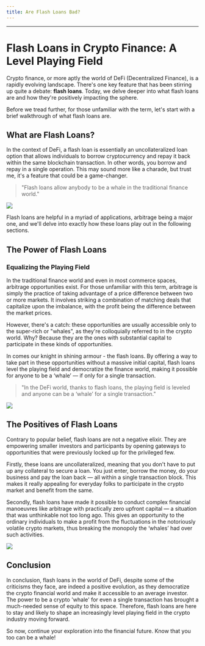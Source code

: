 ```yaml
---
title: Are Flash Loans Bad?
---
```




---

# Flash Loans in Crypto Finance: A Level Playing Field

Crypto finance, or more aptly the world of DeFi (Decentralized Finance), is a rapidly evolving landscape. There's one key feature that has been stirring up quite a debate: **flash loans**. Today, we delve deeper into what flash loans are and how they're positively impacting the sphere.

Before we tread further, for those unfamiliar with the term, let's start with a brief walkthrough of what flash loans are.

## What are Flash Loans?

In the context of DeFi, a flash loan is essentially an uncollateralized loan option that allows individuals to borrow cryptocurrency and repay it back within the same blockchain transaction. In other words, you borrow and repay in a single operation. This may sound more like a charade, but trust me, it's a feature that could be a game-changer.

> "Flash loans allow anybody to be a whale in the traditional finance world."

![](https://cdn.videotap.com/Nz3tLzfPAOWomq9L4VVr-9.78.png)

Flash loans are helpful in a myriad of applications, arbitrage being a major one, and we'll delve into exactly how these loans play out in the following sections.

## The Power of Flash Loans

### Equalizing the Playing Field

In the traditional finance world and even in most commerce spaces, arbitrage opportunities exist. For those unfamiliar with this term, arbitrage is simply the practice of taking advantage of a price difference between two or more markets. It involves striking a combination of matching deals that capitalize upon the imbalance, with the profit being the difference between the market prices.

However, there's a catch: these opportunities are usually accessible only to the super-rich or "whales", as they're colloquially referred to in the crypto world. Why? Because they are the ones with substantial capital to participate in these kinds of opportunities.

In comes our knight in shining armour - the flash loans. By offering a way to take part in these opportunities without a massive initial capital, flash loans level the playing field and democratize the finance world, making it possible for anyone to be a ‘whale’ — if only for a single transaction.

> "In the DeFi world, thanks to flash loans, the playing field is leveled and anyone can be a ‘whale’ for a single transaction."

![](https://cdn.videotap.com/khoXIky8WmJ5fr0DE16U-22.png)

## The Positives of Flash Loans

Contrary to popular belief, flash loans are not a negative elixir. They are empowering smaller investors and participants by opening gateways to opportunities that were previously locked up for the privileged few.

Firstly, these loans are uncollateralized, meaning that you don't have to put up any collateral to secure a loan. You just enter, borrow the money, do your business and pay the loan back — all within a single transaction block. This makes it really appealing for everyday folks to participate in the crypto market and benefit from the same.

Secondly, flash loans have made it possible to conduct complex financial manoeuvres like arbitrage with practically zero upfront capital — a situation that was unthinkable not too long ago. This gives an opportunity to the ordinary individuals to make a profit from the fluctuations in the notoriously volatile crypto markets, thus breaking the monopoly the ‘whales’ had over such activities.

![](https://cdn.videotap.com/WdxwLG3XbBSQfHjisOdu-28.11.png)

## Conclusion

In conclusion, flash loans in the world of DeFi, despite some of the criticisms they face, are indeed a positive evolution, as they democratize the crypto financial world and make it accessible to an average investor. The power to be a crypto 'whale' for even a single transaction has brought a much-needed sense of equity to this space. Therefore, flash loans are here to stay and likely to shape an increasingly level playing field in the crypto industry moving forward.

So now, continue your exploration into the financial future. Know that you too can be a whale!
